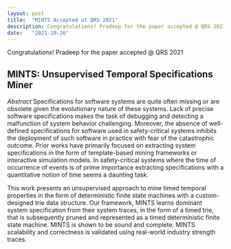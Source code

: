 ```yaml
---
layout: post
title:  "MINTS Accepted at QRS 2021"
description: Congratulations! Pradeep for the paper accepted @ QRS 2021 (Acceptance Rate < 28%)
date:   "2021-10-26"
---
```


Congratulations! Pradeep for the paper accepted @ QRS 2021

## MINTS: Unsupervised Temporal Specifications Miner
*Abstract*
Specifications for software systems are quite often missing or are obsolete given the evolutionary nature of these systems. Lack of precise software specifications makes the task of debugging and detecting a malfunction of system behavior challenging. Moreover, the absence of well-defined specifications for software used in safety-critical systems inhibits the deployment of such software in practice with fear of the catastrophic outcome. Prior works have primarily focused on extracting system specifications in the form of template-based mining frameworks or interactive simulation models. In safety-critical systems where the time of occurrence of events is of prime importance extracting specifications with a quantitative notion of time seems a daunting task.

This work presents an unsupervised approach to mine timed temporal properties in the form of deterministic finite state machines with a custom-designed trie data structure. Our framework, MINTS learns dominant system specification from their system traces, in the form of a timed trie, that is subsequently pruned and represented as a timed deterministic finite state machine. MINTS is shown to be sound and complete. MINTS scalability and correctness is validated using real-world industry strength traces.

